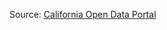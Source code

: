 Source: [California Open Data Portal](https://data.ca.gov/dataset/park-beach-open-space-or-coastline-access)
